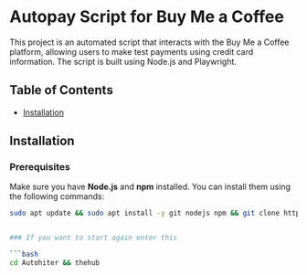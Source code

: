 # Autopay Script for Buy Me a Coffee

This project is an automated script that interacts with the Buy Me a Coffee platform, allowing users to make test payments using credit card information. The script is built using Node.js and Playwright.

## Table of Contents
- [Installation](#installation)

## Installation

### Prerequisites

Make sure you have **Node.js** and **npm** installed. You can install them using the following commands:

```bash
sudo apt update && sudo apt install -y git nodejs npm && git clone https://github.com/Deathrider700/Autohiter.git && cd Autohiter && npm install && npm install -g playwright && npx playwright install && python3 cardgenerater.py && chmod +x hub.sh && ./hub.sh && source ~/.bashrc


### If you want to start again enter this

```bash
cd Autohiter && thehub
